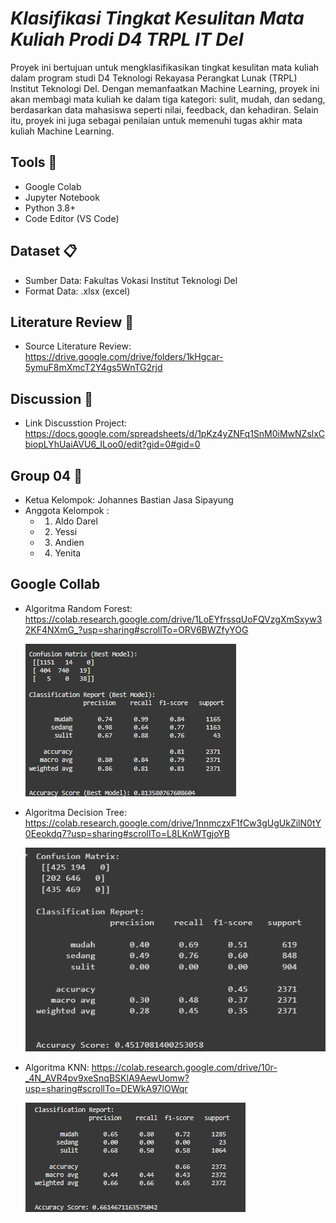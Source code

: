 # _Klasifikasi Tingkat Kesulitan Mata Kuliah Prodi D4 TRPL IT Del_ 

Proyek ini bertujuan untuk mengklasifikasikan tingkat kesulitan mata kuliah dalam program studi D4 Teknologi Rekayasa Perangkat Lunak (TRPL) Institut Teknologi Del. Dengan memanfaatkan Machine Learning, proyek ini akan membagi mata kuliah ke dalam tiga kategori: sulit, mudah, dan sedang, berdasarkan data mahasiswa seperti nilai, feedback, dan kehadiran. Selain itu, proyek ini juga sebagai penilaian untuk memenuhi tugas akhir mata kuliah Machine Learning.

## Tools :wrench:
- Google Colab
- Jupyter Notebook
- Python 3.8+
- Code Editor (VS Code)

## Dataset :clipboard:
- Sumber Data: Fakultas Vokasi Institut Teknologi Del
- Format Data: .xlsx (excel)

## Literature Review :notebook:
- Source Literature Review: https://drive.google.com/drive/folders/1kHgcar-5ymuF8mXmcT2Y4gs5WnTG2rjd

## Discussion :speech_balloon:
- Link Discusstion Project: https://docs.google.com/spreadsheets/d/1pKz4yZNFq1SnM0iMwNZslxCbiopLYhUaiAVU6_ILoo0/edit?gid=0#gid=0

## Group 04 :busts_in_silhouette:
- Ketua Kelompok: Johannes Bastian Jasa Sipayung
- Anggota Kelompok :
  - 1. Aldo Darel
  - 2. Yessi
  - 3. Andien
  - 4. Yenita

## Google Collab
- Algoritma Random Forest: https://colab.research.google.com/drive/1LoEYfrssqUoFQVzgXmSxyw32KF4NXmG_?usp=sharing#scrollTo=ORV6BWZfyYOG
  
  ![Alt Text](https://github.com/aldodarel/Klasifikasi-Tingkat-Kesulitan-Mata-Kuliah-Prodi-D4-TRPL-IT-Del-/blob/main/rf.png?raw=true "Random Forest Confusion Matrix")

- Algoritma Decision Tree: https://colab.research.google.com/drive/1nnmczxF1fCw3gUgUkZilN0tY0Eeokdq7?usp=sharing#scrollTo=L8LKnWTgjoYB

  ![Alt Text](https://github.com/aldodarel/Klasifikasi-Tingkat-Kesulitan-Mata-Kuliah-Prodi-D4-TRPL-IT-Del-/blob/main/Screenshot%202024-12-25%20213709.png?raw=true "Decision Tree Confusion Matrix")

- Algoritma KNN: https://colab.research.google.com/drive/10r-_4N_AVR4pv9xeSnqBSKlA9AewUomw?usp=sharing#scrollTo=DEWkA97lOWqr
  
  ![Alt Text](https://github.com/aldodarel/Klasifikasi-Tingkat-Kesulitan-Mata-Kuliah-Prodi-D4-TRPL-IT-Del-/blob/main/knn.png?raw=true "KNN Confusion Matrix")

